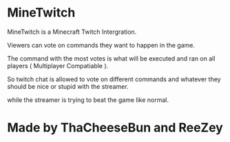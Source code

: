# MineTwitch

MineTwitch is a Minecraft Twitch Intergration.

Viewers can vote on commands they want to happen in the game.

The command with the most votes is what will be executed and ran on all players ( Multiplayer Compatiable ).

So twitch chat is allowed to vote on different commands and whatever they should be nice or stupid with the streamer.

while the streamer is trying to beat the game like normal.

# Made by ThaCheeseBun and ReeZey
